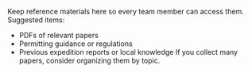 Keep reference materials here so every team member can access them.
Suggested items:
- PDFs of relevant papers
- Permitting guidance or regulations
- Previous expedition reports or local knowledge
If you collect many papers, consider organizing them by topic.
